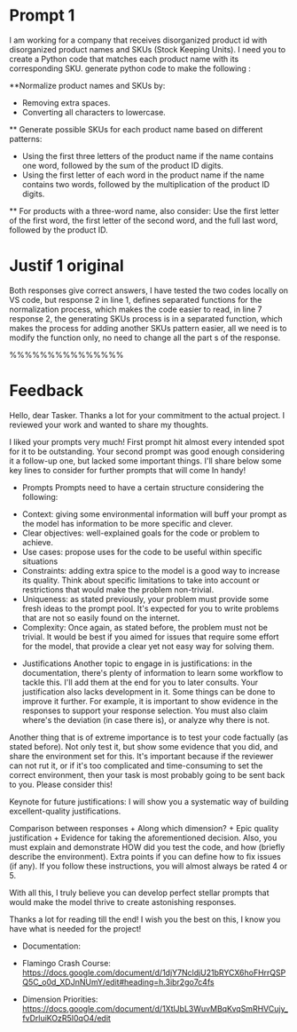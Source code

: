 # Prompt 1

I am  working for a company that receives disorganized product id with disorganized product names and SKUs (Stock Keeping Units). I need you to create a Python code that matches each product name with its corresponding SKU.
generate  python code to make the following :

**Normalize product names and SKUs by:

- Removing extra spaces.
- Converting all characters to lowercase.

** Generate possible SKUs for each product name based on different patterns:
- Using the first three letters of the product name if the name contains one word, followed by the sum of the product ID digits.
- Using the first letter of each word in the product name if the name contains two words, followed by the multiplication of the product ID digits.

** For products with a three-word name, also consider:
Use the first letter of the first word, the first letter of the second word, and the full last word, followed by the product ID.


# Justif 1 original

Both responses give correct answers, I have tested the two codes locally on VS code, but response 2 in line 1, defines separated functions for the normalization process, which makes the code easier to read, in line 7 response 2, the generating SKUs process is in a separated function, which makes the process for adding another SKUs pattern easier, all we need is to modify the function only, no need to change all the part s of the response.


%%%%%%%%%%%%%%%


# Feedback

Hello, dear Tasker. Thanks a lot for your commitment to the actual project.
I reviewed your work and wanted to share my thoughts.

I liked your prompts very much! First prompt hit almost every intended spot for it to be outstanding. Your second prompt was good enough considering it a follow-up one, but lacked some important things. I'll share below some key lines to consider for further prompts that will come In handy!

* Prompts
Prompts need to have a certain structure considering the following:
- Context: giving some environmental information will buff your prompt as the model has information to be more specific and clever.
- Clear objectives: well-explained goals for the code or problem to achieve.
- Use cases: propose uses for the code to be useful within specific situations
- Constraints: adding extra spice to the model is a good way to increase its quality. Think about specific limitations to take into account or restrictions that would make the problem non-trivial.
- Uniqueness: as stated previously, your problem must provide some fresh ideas to the prompt pool. It's expected for you to write problems that are not so easily found on the internet.
- Complexity: Once again, as stated before, the problem must not be trivial. It would be best if you aimed for issues that require some effort for the model, that provide a clear yet not easy way for solving them.

* Justifications
Another topic to engage in is justifications: in the documentation, there's plenty of information to learn some workflow to tackle this. I'll add them at the end for you to later consults.
Your justification also lacks development in it. Some things can be done to improve it further. For example, it is important to show evidence in the responses to support your response selection. You must also claim where's the deviation (in case there is), or analyze why there is not.

Another thing that is of extreme importance is to test your code factually (as stated before). Not only test it, but show some evidence that you did, and share the environment set for this. It's important because if the reviewer can not rut it, or if it's too complicated and time-consuming to set the correct environment, then your task is most probably going to be sent back to you. Please consider this!

Keynote for future justifications: I will show you a systematic way of building excellent-quality justifications.

Comparison between responses + Along which dimension? + Epic quality justification + Evidence for taking the aforementioned decision.
Also, you must explain and demonstrate HOW did you test the code, and how (briefly describe the environment). Extra points if you can define how to fix issues (if any).
If you follow these instructions, you will almost always be rated 4 or 5.


With all this, I truly believe you can develop perfect stellar prompts that would make the model thrive to create astonishing responses.

Thanks a lot for reading till the end! I wish you the best on this, I know you have what is needed for the project!

* Documentation:

* Flamingo Crash Course:
https://docs.google.com/document/d/1djY7NcldjU21bRYCX6hoFHrrQSPQ5C_o0d_XDJnNUmY/edit#heading=h.3ibr2go7c4fs

* Dimension Priorities:
https://docs.google.com/document/d/1XtlJbL3WuvMBqKvqSmRHVCujy_fvDrluiKOzR5I0qO4/edit